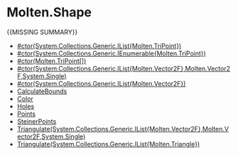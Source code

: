 ﻿  
# Molten.Shape
{{MISSING SUMMARY}}
  
*  [#ctor(System.Collections.Generic.IList{Molten.TriPoint})](docs/Molten.Math/Molten/Shape/#ctor.md)  
*  [#ctor(System.Collections.Generic.IEnumerable{Molten.TriPoint})](docs/Molten.Math/Molten/Shape/#ctor.md)  
*  [#ctor(Molten.TriPoint[])](docs/Molten.Math/Molten/Shape/#ctor.md)  
*  [#ctor(System.Collections.Generic.IList{Molten.Vector2F},Molten.Vector2F,System.Single)](docs/Molten.Math/Molten/Shape/#ctor.md)  
*  [#ctor(System.Collections.Generic.IList{Molten.Vector2F})](docs/Molten.Math/Molten/Shape/#ctor.md)  
*  [CalculateBounds](docs/Molten.Math/Molten/Shape/CalculateBounds.md)  
*  [Color](docs/Molten.Math/Molten/Shape/Color.md)  
*  [Holes](docs/Molten.Math/Molten/Shape/Holes.md)  
*  [Points](docs/Molten.Math/Molten/Shape/Points.md)  
*  [SteinerPoints](docs/Molten.Math/Molten/Shape/SteinerPoints.md)  
*  [Triangulate(System.Collections.Generic.IList{Molten.Vector2F},Molten.Vector2F,System.Single)](docs/Molten.Math/Molten/Shape/Triangulate.md)  
*  [Triangulate(System.Collections.Generic.IList{Molten.Triangle})](docs/Molten.Math/Molten/Shape/Triangulate.md)